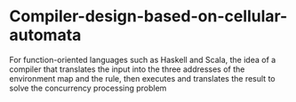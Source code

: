# Compiler-design-based-on-cellular-automata
 For function-oriented languages ​​such as Haskell and Scala, the idea of ​​a compiler that translates the input into the three addresses of the environment map and the rule, then executes and translates the result to solve the concurrency processing problem
